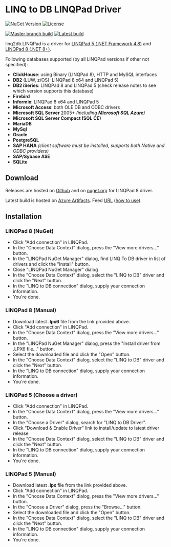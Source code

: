 # LINQ to DB LINQPad Driver

[![NuGet Version](https://img.shields.io/nuget/vpre/linq2db.linqpad)](https://www.nuget.org/profiles/LinqToDB.LINQPad) [![License](https://img.shields.io/github/license/linq2db/linq2db.LINQPad)](MIT-LICENSE.txt)

[![Master branch build](https://img.shields.io/azure-devops/build/linq2db/linq2db/8/master?label=build%20(master))](https://dev.azure.com/linq2db/linq2db/_build?definitionId=8&_a=summary) [![Latest build](https://img.shields.io/azure-devops/build/linq2db/linq2db/8?label=build%20(latest))](https://dev.azure.com/linq2db/linq2db/_build?definitionId=8&_a=summary)

linq2db.LINQPad is a driver for [LINQPad 5 (.NET Framework 4.8)](http://www.linqpad.net) and [LINQPad 8 (.NET 8+)](http://www.linqpad.net).

Following databases supported (by all LINQPad versions if other not specified):

- **ClickHouse**: using Binary (LINQPad 8), HTTP and MySQL interfaces
- **DB2** (LUW, z/OS): LINQPad 8 x64 and LINQPad 5)
- **DB2 iSeries**: LINQPad 8 and LINQPad 5 (check release notes to see which version supports this database)
- **Firebird**
- **Informix**: LINQPad 8 x64 and LINQPad 5
- **Microsoft Access**: both OLE DB and ODBC drivers
- **Microsoft SQL Server** 2005+ *(including **Microsoft SQL Azure**)*
- **Microsoft SQL Server Compact (SQL CE)**
- **MariaDB**
- **MySql**
- **Oracle**
- **PostgreSQL**
- **SAP HANA** *(client software must be installed, supports both Native and ODBC providers)*
- **SAP/Sybase ASE**
- **SQLite**

## Download

Releases are hosted on [Github](https://github.com/linq2db/linq2db.LINQPad/releases) and on [nuget.org](https://www.nuget.org/packages/linq2db.LINQPad) for LINQPad 8 driver.

Latest build is hosted on [Azure Artifacts](https://dev.azure.com/linq2db/linq2db/_packaging?_a=package&feed=linq2db%40Local&package=linq2db.LINQPad&protocolType=NuGet). Feed [URL](https://pkgs.dev.azure.com/linq2db/linq2db/_packaging/linq2db/nuget/v3/index.json) ([how to use](https://docs.microsoft.com/en-us/nuget/consume-packages/install-use-packages-visual-studio#package-sources)).

## Installation

### LINQPad 8 (NuGet)

- Click "Add connection" in LINQPad.
- In the "Choose Data Context" dialog, press the "View more drivers..." button.
- In the "LINQPad NuGet Manager" dialog, find LINQ To DB driver in list of drivers and click the "Install" button.
- Close "LINQPad NuGet Manager" dialog
- In the "Choose Data Context" dialog, select the "LINQ to DB" driver and click the "Next" button.
- In the "LINQ to DB connection" dialog, supply your connection information.
- You're done.

### LINQPad 8 (Manual)

- Download latest **.lpx6** file from the link provided above.
- Click "Add connection" in LINQPad.
- In the "Choose Data Context" dialog, press the "View more drivers..." button.
- In the "LINQPad NuGet Manager" dialog, press the "Install driver from .LPX6 file..." button.
- Select the downloaded file and click the "Open" button.
- In the "Choose Data Context" dialog, select the "LINQ to DB" driver and click the "Next" button.
- In the "LINQ to DB connection" dialog, supply your connection information.
- You're done.

### LINQPad 5 (Choose a driver)

- Click "Add connection" in LINQPad.
- In the "Choose Data Context" dialog, press the "View more drivers..." button.
- In the "Choose a Driver" dialog, search for "LINQ to DB Driver".
- Click "Download & Enable Driver" link to install/update to latest driver release
- In the "Choose Data Context" dialog, select the "LINQ to DB" driver and click the "Next" button.
- In the "LINQ to DB connection" dialog, supply your connection information.
- You're done.

### LINQPad 5 (Manual)

- Download latest **.lpx** file from the link provided above.
- Click "Add connection" in LINQPad.
- In the "Choose Data Context" dialog, press the "View more drivers..." button.
- In the "Choose a Driver" dialog, press the "Browse..." button.
- Select the downloaded file and click the "Open" button.
- In the "Choose Data Context" dialog, select the "LINQ to DB" driver and click the "Next" button.
- In the "LINQ to DB connection" dialog, supply your connection information.
- You're done.
